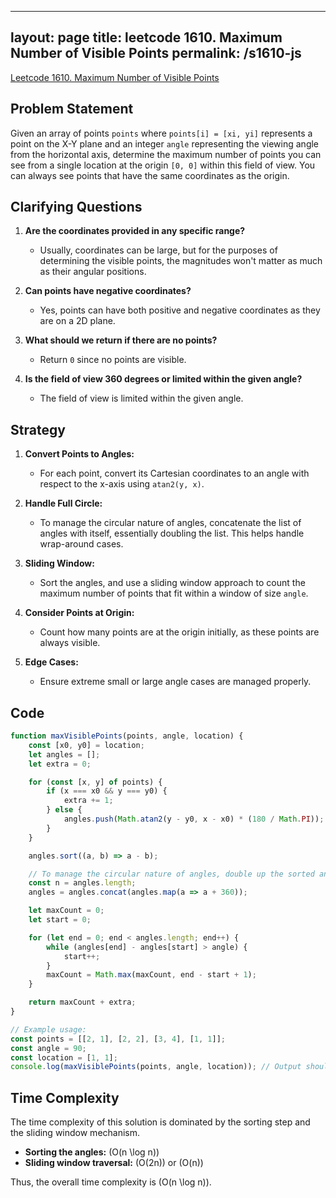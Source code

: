 
---
layout: page
title: leetcode 1610. Maximum Number of Visible Points
permalink: /s1610-js
---
[Leetcode 1610. Maximum Number of Visible Points](https://algoadvance.github.io/algoadvance/l1610)
## Problem Statement

Given an array of points `points` where `points[i] = [xi, yi]` represents a point on the X-Y plane and an integer `angle` representing the viewing angle from the horizontal axis, determine the maximum number of points you can see from a single location at the origin `[0, 0]` within this field of view. You can always see points that have the same coordinates as the origin.

## Clarifying Questions

1. **Are the coordinates provided in any specific range?**
   - Usually, coordinates can be large, but for the purposes of determining the visible points, the magnitudes won't matter as much as their angular positions.
   
2. **Can points have negative coordinates?**
   - Yes, points can have both positive and negative coordinates as they are on a 2D plane.

3. **What should we return if there are no points?**
   - Return `0` since no points are visible.

4. **Is the field of view 360 degrees or limited within the given angle?**
   - The field of view is limited within the given angle.

## Strategy

1. **Convert Points to Angles:**
   - For each point, convert its Cartesian coordinates to an angle with respect to the x-axis using `atan2(y, x)`.
   
2. **Handle Full Circle:**
   - To manage the circular nature of angles, concatenate the list of angles with itself, essentially doubling the list. This helps handle wrap-around cases.

3. **Sliding Window:**
   - Sort the angles, and use a sliding window approach to count the maximum number of points that fit within a window of size `angle`.

4. **Consider Points at Origin:**
   - Count how many points are at the origin initially, as these points are always visible.
   
5. **Edge Cases:**
   - Ensure extreme small or large angle cases are managed properly.

## Code

```javascript
function maxVisiblePoints(points, angle, location) {
    const [x0, y0] = location;
    let angles = [];
    let extra = 0;

    for (const [x, y] of points) {
        if (x === x0 && y === y0) {
            extra += 1;
        } else {
            angles.push(Math.atan2(y - y0, x - x0) * (180 / Math.PI));
        }
    }

    angles.sort((a, b) => a - b);

    // To manage the circular nature of angles, double up the sorted angles
    const n = angles.length;
    angles = angles.concat(angles.map(a => a + 360));

    let maxCount = 0;
    let start = 0;

    for (let end = 0; end < angles.length; end++) {
        while (angles[end] - angles[start] > angle) {
            start++;
        }
        maxCount = Math.max(maxCount, end - start + 1);
    }

    return maxCount + extra;
}

// Example usage:
const points = [[2, 1], [2, 2], [3, 4], [1, 1]];
const angle = 90;
const location = [1, 1];
console.log(maxVisiblePoints(points, angle, location)); // Output should be 4
```

## Time Complexity

The time complexity of this solution is dominated by the sorting step and the sliding window mechanism.

- **Sorting the angles:** \(O(n \log n)\)
- **Sliding window traversal:** \(O(2n)\) or \(O(n)\)

Thus, the overall time complexity is \(O(n \log n)\).